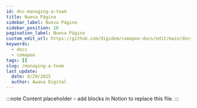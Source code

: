 ```yaml
---
id: doc-managing-a-team
title: Nueva Página
sidebar_label: Nueva Página
sidebar_position: 26
pagination_label: Nueva Página
custom_edit_url: https://github.com/digidem/comapeo-docs/edit/main/docs/managing-projects/managing-a-team.md
keywords:
  - docs
  - comapeo
tags: []
slug: /managing-a-team
last_update:
  date: 9/29/2025
  author: Awana Digital
---
```


<!-- Placeholder content generated automatically because the Notion page is missing a Website Block. -->

:::note
Content placeholder – add blocks in Notion to replace this file.
:::
